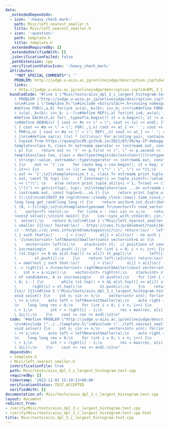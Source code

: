 ```yaml
---
data:
  _extendedDependsOn:
  - icon: ':heavy_check_mark:'
    path: Misc/left_nearest_smaller.h
    title: Misc/left_nearest_smaller.h
  - icon: ':question:'
    path: template.h
    title: template.h
  _extendedRequiredBy: []
  _extendedVerifiedWith: []
  _isVerificationFailed: false
  _pathExtension: cpp
  _verificationStatusIcon: ':heavy_check_mark:'
  attributes:
    '*NOT_SPECIAL_COMMENTS*': ''
    PROBLEM: http://judge.u-aizu.ac.jp/onlinejudge/description.jsp?id=DPL_3_C
    links:
    - http://judge.u-aizu.ac.jp/onlinejudge/description.jsp?id=DPL_3_C
  bundledCode: "#line 1 \"Misc/tests/aizu_dpl_3_c_largest_histogram.test.cpp\"\n#define\
    \ PROBLEM \"http://judge.u-aizu.ac.jp/onlinejudge/description.jsp?id=DPL_3_C\"\
    \n\n#line 1 \"template.h\"\n#include <bits/stdc++.h>\nusing namespace std;\n\n\
    #define FOR(i,a,b) for(int i=(a),_b=(b); i<=_b; i++)\n#define FORD(i,a,b) for(int\
    \ i=(a),_b=(b); i>=_b; i--)\n#define REP(i,a) for(int i=0,_a=(a); i<_a; i++)\n\
    #define EACH(it,a) for(__typeof(a.begin()) it = a.begin(); it != a.end(); ++it)\n\
    \n#define DEBUG(x) { cout << #x << \" = \"; cout << (x) << endl; }\n#define PR(a,n)\
    \ { cout << #a << \" = \"; FOR(_,1,n) cout << a[_] << ' '; cout << endl; }\n#define\
    \ PR0(a,n) { cout << #a << \" = \"; REP(_,n) cout << a[_] << ' '; cout << endl;\
    \ }\n\n#define sqr(x) ((x) * (x))\n\n// For printing pair, container, etc.\n//\
    \ Copied from https://quangloc99.github.io/2021/07/30/my-CP-debugging-template.html\n\
    template<class U, class V> ostream& operator << (ostream& out, const pair<U, V>&\
    \ p) {\n    return out << '(' << p.first << \", \" << p.second << ')';\n}\n\n\
    template<class Con, class = decltype(begin(declval<Con>()))>\ntypename enable_if<!is_same<Con,\
    \ string>::value, ostream&>::type\noperator << (ostream& out, const Con& con)\
    \ {\n    out << '{';\n    for (auto beg = con.begin(), it = beg; it != con.end();\
    \ it++) {\n        out << (it == beg ? \"\" : \", \") << *it;\n    }\n    return\
    \ out << '}';\n}\ntemplate<size_t i, class T> ostream& print_tuple_utils(ostream&\
    \ out, const T& tup) {\n    if constexpr(i == tuple_size<T>::value) return out\
    \ << \")\"; \n    else return print_tuple_utils<i + 1, T>(out << (i ? \", \" :\
    \ \"(\") << get<i>(tup), tup); \n}\ntemplate<class ...U> ostream& operator <<\
    \ (ostream& out, const tuple<U...>& t) {\n    return print_tuple_utils<0, tuple<U...>>(out,\
    \ t);\n}\n\nmt19937_64 rng(chrono::steady_clock::now().time_since_epoch().count());\n\
    long long get_rand(long long r) {\n    return uniform_int_distribution<long long>\
    \ (0, r-1)(rng);\n}\n\ntemplate<typename T>\nvector<T> read_vector(int n) {\n\
    \    vector<T> res(n);\n    for (int& x : res) cin >> x;\n    return res;\n}\n\
    \nvoid solve();\n\nint main() {\n    ios::sync_with_stdio(0); cin.tie(0);\n  \
    \  solve();\n    return 0;\n}\n#line 1 \"Misc/left_nearest_smaller.h\"\n// Nearest\
    \ smaller {{{\n// Tested:\n// - https://cses.fi/problemset/task/1645\n// - https://cses.fi/problemset/task/1142\n\
    // - https://oj.vnoi.info/problem/kagain\n//\n// return:\n// - left[i] = largest\
    \ j such that\n//      j < i\n//      a[j] < a[i]\n// - no such j -> left[i] =\
    \ -1\nvector<int> leftNearestSmaller(const vector<int>& a) {\n    int n = a.size();\n\
    \    vector<int> left(n);\n    stack<int> st;  // positions of candidates, A is\
    \ increasing\n    st.push(-1);\n    for (int i = 0; i < n; i++) {\n        while\
    \ (st.top() >= 0 && a[st.top()] >= a[i]) st.pop();\n        left[i] = st.top();\n\
    \        st.push(i);\n    }\n    return left;\n}\n\n// return:\n// - right[i]\
    \ = smallest j such that:\n//      j > i\n//      a[j] < a[i]\n// - no such j\
    \ -> right[i] = n\nvector<int> rightNearestSmaller(const vector<int>& a) {\n \
    \   int n = a.size();\n    vector<int> right(n);\n    stack<int> st;   // positions\
    \ of candidates, A is increasing\n    st.push(n);\n    for (int i = n-1; i >=\
    \ 0; i--) {\n        while (st.top() < n && a[st.top()] >= a[i]) st.pop();\n \
    \       right[i] = st.top();\n        st.push(i);\n    }\n    return right;\n\
    }\n// }}}\n#line 5 \"Misc/tests/aizu_dpl_3_c_largest_histogram.test.cpp\"\n\n\
    void solve() {\n    int n; cin >> n;\n    vector<int> a(n); for(int& x : a) cin\
    \ >> x;\n\n    auto left = leftNearestSmaller(a);\n    auto right = rightNearestSmaller(a);\n\
    \n    long long res = 0;\n    for (int i = 0; i < n; i++) {\n        int l = left[i]\
    \ + 1;\n        int r = right[i] - 1;\n        res = max(res, a[i] * (r - l +\
    \ 1LL));\n    }\n    cout << res << endl;\n}\n"
  code: "#define PROBLEM \"http://judge.u-aizu.ac.jp/onlinejudge/description.jsp?id=DPL_3_C\"\
    \n\n#include \"../../template.h\"\n#include \"../left_nearest_smaller.h\"\n\n\
    void solve() {\n    int n; cin >> n;\n    vector<int> a(n); for(int& x : a) cin\
    \ >> x;\n\n    auto left = leftNearestSmaller(a);\n    auto right = rightNearestSmaller(a);\n\
    \n    long long res = 0;\n    for (int i = 0; i < n; i++) {\n        int l = left[i]\
    \ + 1;\n        int r = right[i] - 1;\n        res = max(res, a[i] * (r - l +\
    \ 1LL));\n    }\n    cout << res << endl;\n}\n"
  dependsOn:
  - template.h
  - Misc/left_nearest_smaller.h
  isVerificationFile: true
  path: Misc/tests/aizu_dpl_3_c_largest_histogram.test.cpp
  requiredBy: []
  timestamp: '2022-11-01 15:19:12+08:00'
  verificationStatus: TEST_ACCEPTED
  verifiedWith: []
documentation_of: Misc/tests/aizu_dpl_3_c_largest_histogram.test.cpp
layout: document
redirect_from:
- /verify/Misc/tests/aizu_dpl_3_c_largest_histogram.test.cpp
- /verify/Misc/tests/aizu_dpl_3_c_largest_histogram.test.cpp.html
title: Misc/tests/aizu_dpl_3_c_largest_histogram.test.cpp
---
```

